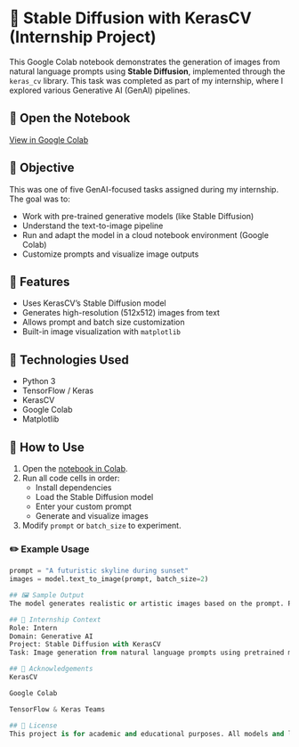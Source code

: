 # 🧠 Stable Diffusion with KerasCV (Internship Project)

This Google Colab notebook demonstrates the generation of images from natural language prompts using **Stable Diffusion**, implemented through the `keras_cv` library. This task was completed as part of my internship, where I explored various Generative AI (GenAI) pipelines.

## 🔗 Open the Notebook

[View in Google Colab](https://colab.research.google.com/drive/1aij9JfccZU9G9y1QrljRJ1_S3J07lHa9#scrollTo=kbRwbwqSctxf)

## 🎯 Objective

This was one of five GenAI-focused tasks assigned during my internship. The goal was to:

- Work with pre-trained generative models (like Stable Diffusion)
- Understand the text-to-image pipeline
- Run and adapt the model in a cloud notebook environment (Google Colab)
- Customize prompts and visualize image outputs

## 🚀 Features

- Uses KerasCV’s Stable Diffusion model
- Generates high-resolution (512x512) images from text
- Allows prompt and batch size customization
- Built-in image visualization with `matplotlib`

## 🔧 Technologies Used

- Python 3
- TensorFlow / Keras
- KerasCV
- Google Colab
- Matplotlib

## 🧪 How to Use

1. Open the [notebook in Colab](https://colab.research.google.com/drive/1aij9JfccZU9G9y1QrljRJ1_S3J07lHa9#scrollTo=kbRwbwqSctxf).
2. Run all code cells in order:
   - Install dependencies
   - Load the Stable Diffusion model
   - Enter your custom prompt
   - Generate and visualize images
3. Modify `prompt` or `batch_size` to experiment.

### ✏️ Example Usage

```python
prompt = "A futuristic skyline during sunset"
images = model.text_to_image(prompt, batch_size=2)

## 🖼 Sample Output
The model generates realistic or artistic images based on the prompt. Results vary slightly with each run, even using the same prompt.

## 💼 Internship Context
Role: Intern
Domain: Generative AI
Project: Stable Diffusion with KerasCV
Task: Image generation from natural language prompts using pretrained models

## 🙌 Acknowledgements
KerasCV

Google Colab

TensorFlow & Keras Teams

## 📄 License
This project is for academic and educational purposes. All models and libraries are the property of their respective maintainers under open-source licenses.
